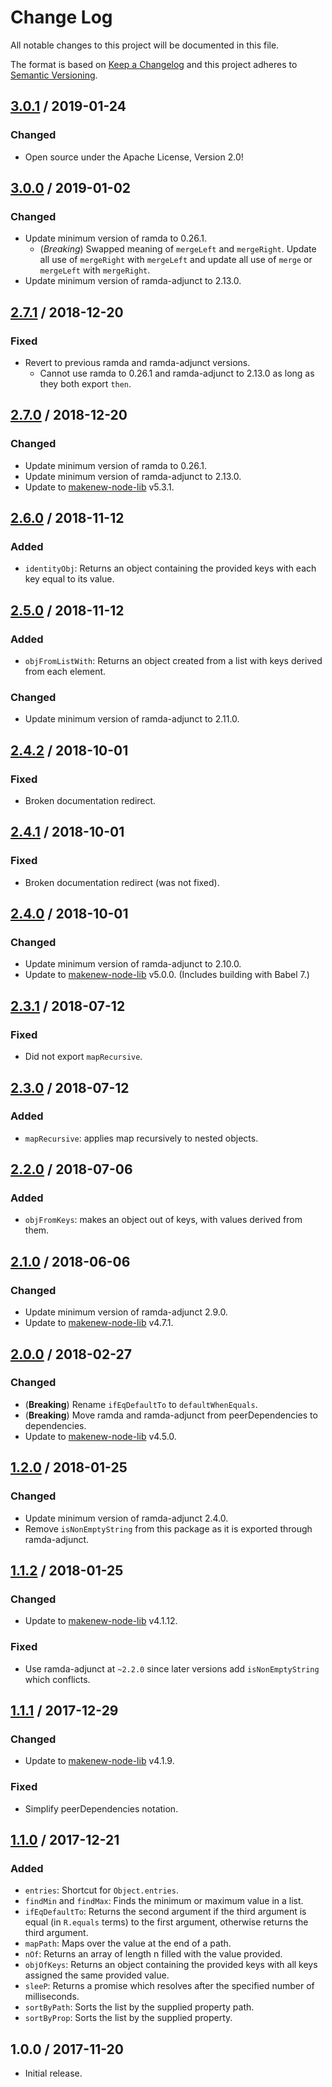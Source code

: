 # Change Log

All notable changes to this project will be documented in this file.

The format is based on [Keep a Changelog](https://keepachangelog.com/)
and this project adheres to [Semantic Versioning](https://semver.org/).

## [3.0.1] / 2019-01-24

### Changed

- Open source under the Apache License, Version 2.0!

## [3.0.0] / 2019-01-02

### Changed

- Update minimum version of ramda to 0.26.1.
  - (*Breaking*) Swapped meaning of `mergeLeft` and `mergeRight`.
    Update all use of `mergeRight` with `mergeLeft` and
    update all use of `merge` or `mergeLeft` with `mergeRight`.
- Update minimum version of ramda-adjunct to 2.13.0.

## [2.7.1] / 2018-12-20

### Fixed

- Revert to previous ramda and ramda-adjunct versions.
  - Cannot use ramda to 0.26.1 and ramda-adjunct to 2.13.0
    as long as they both export `then`.

## [2.7.0] / 2018-12-20

### Changed

- Update minimum version of ramda to 0.26.1.
- Update minimum version of ramda-adjunct to 2.13.0.
- Update to [makenew-node-lib] v5.3.1.

## [2.6.0] / 2018-11-12

### Added

- `identityObj`: Returns an object containing the provided keys
  with each key equal to its value.

## [2.5.0] / 2018-11-12

### Added

- `objFromListWith`: Returns an object created from a list with
  keys derived from each element.

### Changed

- Update minimum version of ramda-adjunct to 2.11.0.

## [2.4.2] / 2018-10-01

### Fixed

- Broken documentation redirect.

## [2.4.1] / 2018-10-01

### Fixed

- Broken documentation redirect (was not fixed).

## [2.4.0] / 2018-10-01

### Changed

- Update minimum version of ramda-adjunct to 2.10.0.
- Update to [makenew-node-lib] v5.0.0.
  (Includes building with Babel 7.)

## [2.3.1] / 2018-07-12

### Fixed

- Did not export `mapRecursive`.

## [2.3.0] / 2018-07-12

### Added

- `mapRecursive`: applies map recursively to nested objects.

## [2.2.0] / 2018-07-06

### Added

- `objFromKeys`: makes an object out of keys,
  with values derived from them.

## [2.1.0] / 2018-06-06

### Changed

- Update minimum version of ramda-adjunct 2.9.0.
- Update to [makenew-node-lib] v4.7.1.

## [2.0.0] / 2018-02-27

### Changed

- (**Breaking**) Rename `ifEqDefaultTo` to `defaultWhenEquals`.
- (**Breaking**) Move ramda and ramda-adjunct
  from peerDependencies to dependencies.
- Update to [makenew-node-lib] v4.5.0.

## [1.2.0] / 2018-01-25

### Changed

- Update minimum version of ramda-adjunct 2.4.0.
- Remove `isNonEmptyString` from this package
  as it is exported through ramda-adjunct.

## [1.1.2] / 2018-01-25

### Changed

- Update to [makenew-node-lib] v4.1.12.

### Fixed

- Use ramda-adjunct at `~2.2.0` since later versions
  add `isNonEmptyString` which conflicts.

## [1.1.1] / 2017-12-29

### Changed

- Update to [makenew-node-lib] v4.1.9.

### Fixed

- Simplify peerDependencies notation.

## [1.1.0] / 2017-12-21

### Added

- `entries`: Shortcut for `Object.entries`.
- `findMin` and `findMax`: Finds the minimum or maximum value in a list.
- `ifEqDefaultTo`: Returns the second argument if the third argument
  is equal (in `R.equals` terms) to the first argument,
  otherwise returns the third argument.
- `mapPath`: Maps over the value at the end of a path.
- `nOf`: Returns an array of length n filled with the value provided.
- `objOfKeys`: Returns an object containing the provided keys
   with all keys assigned the same provided value.
- `sleeP`: Returns a promise which resolves after the specified number of milliseconds.
- `sortByPath`: Sorts the list by the supplied property path.
- `sortByProp`: Sorts the list by the supplied property.

## 1.0.0 / 2017-11-20

- Initial release.

[makenew-node-lib]: https://github.com/meltwater/makenew-node-lib

[Unreleased]: https://github.com/meltwater/phi/compare/v3.0.1...HEAD
[3.0.1]: https://github.com/meltwater/phi/compare/v3.0.0...v3.0.1
[3.0.0]: https://github.com/meltwater/phi/compare/v2.7.1...v3.0.0
[2.7.1]: https://github.com/meltwater/phi/compare/v2.7.0...v2.7.1
[2.7.0]: https://github.com/meltwater/phi/compare/v2.6.0...v2.7.0
[2.6.0]: https://github.com/meltwater/phi/compare/v2.5.0...v2.6.0
[2.5.0]: https://github.com/meltwater/phi/compare/v2.4.2...v2.5.0
[2.4.2]: https://github.com/meltwater/phi/compare/v2.4.1...v2.4.2
[2.4.1]: https://github.com/meltwater/phi/compare/v2.4.0...v2.4.1
[2.4.0]: https://github.com/meltwater/phi/compare/v2.3.1...v2.4.0
[2.3.1]: https://github.com/meltwater/phi/compare/v2.3.0...v2.3.1
[2.3.0]: https://github.com/meltwater/phi/compare/v2.2.0...v2.3.0
[2.2.0]: https://github.com/meltwater/phi/compare/v2.1.0...v2.2.0
[2.1.0]: https://github.com/meltwater/phi/compare/v2.0.0...v2.1.0
[2.0.0]: https://github.com/meltwater/phi/compare/v1.2.0...v2.0.0
[1.2.0]: https://github.com/meltwater/phi/compare/v1.1.2...v1.2.0
[1.1.2]: https://github.com/meltwater/phi/compare/v1.1.1...v1.1.2
[1.1.1]: https://github.com/meltwater/phi/compare/v1.1.0...v1.1.1
[1.1.0]: https://github.com/meltwater/phi/compare/v1.0.0...v1.1.0
